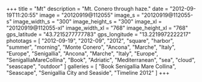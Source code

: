 +++
title = "Mt"
description = "Mt. Conero through haze."
date = "2012-09-19T11:20:55"
image = "20120919@112055"
image_s = "20120919@112055-s"
image_width_s = "300"
image_height_s = "300"
image_xl = "20120919@112055-xl"
image_width_xl = "768"
image_height_xl = "768"
gps_latitude = "43.7215277777783"
gps_longitude = "13.2219972222217"
phototags = [ "2012-09-19", "2012-09", "2012", "square", "harbor", "summer", "morning", "Monte Conero", "Ancona", "Marche", "Italy", "Europe", "Senigallia", "Ancona", "Marche", "Italy", "Europe", "SenigalliaMareCollina", "Book", "Adriatic", "Mediterranean", "sea", "cloud", "seascape", "outdoor" ]
galleries = [ "Book Senigallia Mare Collina", "Seascape", "Senigallia City and Seaside", "Timeline 2012" ]
+++
